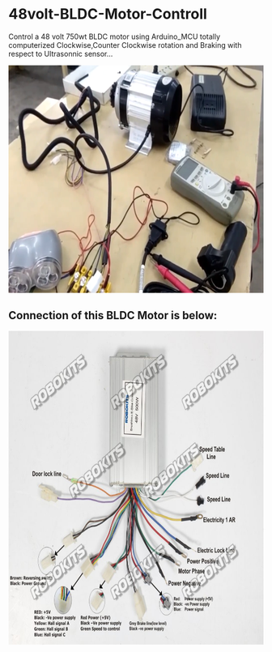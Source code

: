 # 48volt-BLDC-Motor-Controll
Control a 48 volt 750wt BLDC motor using Arduino_MCU totally computerized Clockwise,Counter Clockwise rotation and Braking with respect to Ultrasonnic sensor...

<img src="bldc.png" height=450>

## Connection of this BLDC Motor is below:

<img src="48v bldc connection.jpg" height=620>
